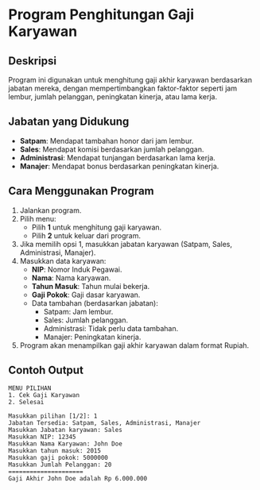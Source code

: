 # Program Penghitungan Gaji Karyawan

## Deskripsi
Program ini digunakan untuk menghitung gaji akhir karyawan berdasarkan jabatan mereka, dengan mempertimbangkan faktor-faktor seperti jam lembur, jumlah pelanggan, peningkatan kinerja, atau lama kerja.

## Jabatan yang Didukung
- **Satpam**: Mendapat tambahan honor dari jam lembur.
- **Sales**: Mendapat komisi berdasarkan jumlah pelanggan.
- **Administrasi**: Mendapat tunjangan berdasarkan lama kerja.
- **Manajer**: Mendapat bonus berdasarkan peningkatan kinerja.

## Cara Menggunakan Program
1. Jalankan program.
2. Pilih menu:
   - Pilih **1** untuk menghitung gaji karyawan.
   - Pilih **2** untuk keluar dari program.
3. Jika memilih opsi 1, masukkan jabatan karyawan (Satpam, Sales, Administrasi, Manajer).
4. Masukkan data karyawan:
   - **NIP**: Nomor Induk Pegawai.
   - **Nama**: Nama karyawan.
   - **Tahun Masuk**: Tahun mulai bekerja.
   - **Gaji Pokok**: Gaji dasar karyawan.
   - Data tambahan (berdasarkan jabatan):
     - Satpam: Jam lembur.
     - Sales: Jumlah pelanggan.
     - Administrasi: Tidak perlu data tambahan.
     - Manajer: Peningkatan kinerja.
5. Program akan menampilkan gaji akhir karyawan dalam format Rupiah.

## Contoh Output
```
MENU PILIHAN
1. Cek Gaji Karyawan
2. Selesai

Masukkan pilihan [1/2]: 1
Jabatan Tersedia: Satpam, Sales, Administrasi, Manajer
Masukkan Jabatan karyawan: Sales
Masukkan NIP: 12345
Masukkan Nama Karyawan: John Doe
Masukkan tahun masuk: 2015
Masukkan gaji pokok: 5000000
Masukkan Jumlah Pelanggan: 20
=====================
Gaji Akhir John Doe adalah Rp 6.000.000
```
